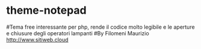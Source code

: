 # theme-notepad
#Tema free interessante per php, rende il codice molto legibile e le aperture e chiusure degli operatori lampanti
#By Filomeni Maurizio http://www.sitiweb.cloud
